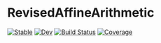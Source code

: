 # RevisedAffineArithmetic

[![Stable](https://img.shields.io/badge/docs-stable-blue.svg)](https://lucaferranti.github.io/RevisedAffineArithmetic.jl/stable)
[![Dev](https://img.shields.io/badge/docs-dev-blue.svg)](https://lucaferranti.github.io/RevisedAffineArithmetic.jl/dev)
[![Build Status](https://github.com/lucaferranti/RevisedAffineArithmetic.jl/actions/workflows/CI.yml/badge.svg?branch=main)](https://github.com/lucaferranti/RevisedAffineArithmetic.jl/actions/workflows/CI.yml?query=branch%3Amain)
[![Coverage](https://codecov.io/gh/lucaferranti/RevisedAffineArithmetic.jl/branch/main/graph/badge.svg)](https://codecov.io/gh/lucaferranti/RevisedAffineArithmetic.jl)
